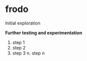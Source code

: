# frodo
Initial exploration

**Further testing and experimentation**
1.  step 1
2.  step 2
3.  step 3
n.  step n
